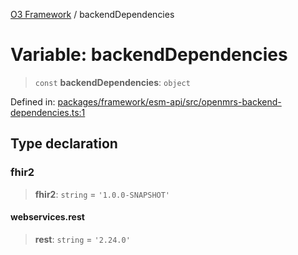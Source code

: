 [O3 Framework](../API.md) / backendDependencies

# Variable: backendDependencies

> `const` **backendDependencies**: `object`

Defined in: [packages/framework/esm-api/src/openmrs-backend-dependencies.ts:1](https://github.com/openmrs/openmrs-esm-core/blob/main/packages/framework/esm-api/src/openmrs-backend-dependencies.ts#L1)

## Type declaration

### fhir2

> **fhir2**: `string` = `'1.0.0-SNAPSHOT'`

#### webservices.rest

> **rest**: `string` = `'2.24.0'`
